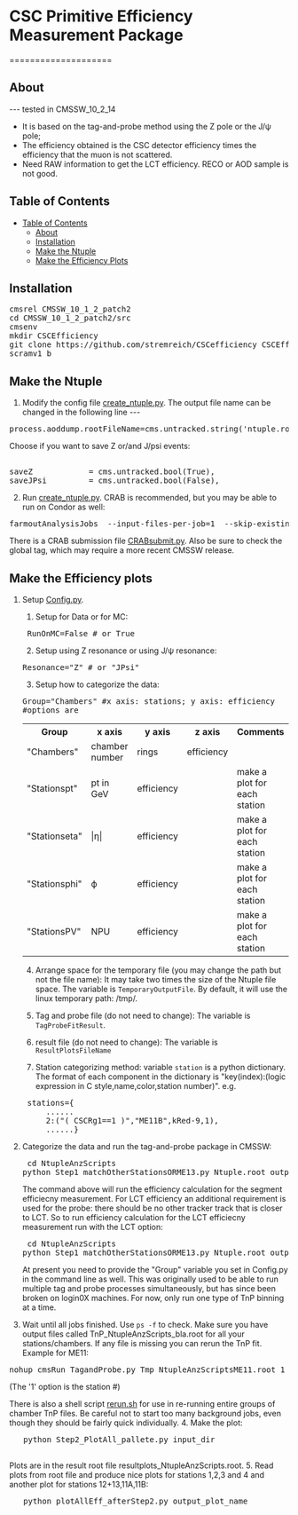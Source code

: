 # CSC Primitive Efficiency Measurement Package
====================

## About
--- tested in CMSSW_10_2_14
* It is based on the tag-and-probe method using the Z pole or the J/ψ pole;
* The efficiency obtained is the CSC detector efficiency times the efficiency that the muon is not scattered.
* Need RAW information to get the LCT efficiency. RECO or AOD sample is not good.

## Table of Contents
- [Table of Contents](#table-of-contents)
    - [About](#about)
    - [Installation](#installation)
    - [Make the Ntuple](#make-the-ntuple)
    - [Make the Efficiency Plots](#make-the-efficiency-plots)
   
## Installation
<pre>
cmsrel CMSSW_10_1_2_patch2
cd CMSSW_10_1_2_patch2/src
cmsenv
mkdir CSCEfficiency
git clone https://github.com/stremreich/CSCefficiency CSCEfficiency
scramv1 b
</pre>

## Make the Ntuple
1. Modify the config file [create_ntuple.py](CSCEfficiency/create_ntuple.py). 
The output file name can be changed in the following line ---
<pre>
process.aoddump.rootFileName=cms.untracked.string('ntuple.root')
</pre>

Choose if you want to save Z or/and J/psi events: 
<pre>                               
saveZ            = cms.untracked.bool(True),
saveJPsi         = cms.untracked.bool(False),
</pre>

2. Run [create_ntuple.py](CSCEfficiency/create_ntuple.py). CRAB is recommended, but you may be able to run on Condor as well:
<pre>
farmoutAnalysisJobs  --input-files-per-job=1  --skip-existing-output CSCeff_job $CMSSW_BASE $CMSSW_BASE/src/CSCEfficiency/create_ntuple.py --input-file-list=$CMSSW_BASE/src/CSCEfficiency/[list_of_file_names] 'inputFiles=$inputFileNames' 'outputFile=$outputFileName' --assume-input-files-exist --vsize-limit=7000
</pre>

There is a CRAB submission file [CRABsubmit.py](CSCEfficiency/CRABsubmit.py). Also be sure to check the global tag, which may require a more recent CMSSW release.

## Make the Efficiency plots
1. Setup  [Config.py](CSCEfficiency/NtupleAnzScripts/Config.py).
   1. Setup for Data or for MC:
   <pre>
    RunOnMC=False # or True
   </pre>
   
   2. Setup using Z resonance or using J/ψ resonance:
   <pre>
   Resonance="Z" # or "JPsi"
   </pre>
   
   3. Setup how to categorize the data:
   <pre>
   Group="Chambers" #x axis: stations; y axis: efficiency
   #options are
   </pre>
   <table style="width:100%"  align="center">
    <tr>
      <th> Group </th><th> x axis </th><th>y axis</th><th>z axis</th><th> Comments</th>
    </tr>
    <!--<tr>
      <td>"Stations"</td><td>stations</td><td>efficiency</td><td></td>
    </tr>-->
    <tr>
      <td>"Chambers"</td><td>chamber number</td><td>rings</td><td>efficiency</td>
    </tr>
    <tr>
      <td>"Stationspt"</td><td>pt in GeV</td><td>efficiency</td><td></td><td>make a plot for each station</td>
    </tr>
    <tr>
      <td>"Stationseta"</td><td>|η|</td><td>efficiency</td><td></td><td>make a plot for each station</td>
    </tr>
    <tr>
      <td>"Stationsphi"</td><td>ϕ</td><td>efficiency</td><td></td><td>make a plot for each station</td>
    </tr>
    <tr>
      <td>"StationsPV"</td><td>NPU</td><td>efficiency</td><td></td><td>make a plot for each station</td>
    </tr>
    <!--<tr>
      <td>"pt","eta", or "phi"</td><td>pt,|η|,ϕ</td><td>efficiency</td><td></td><td>make one plot for all stations, not tested yet</td>
    </tr>-->
   </table> 
   
   4. Arrange space for the temporary file (you may change the path but not the file name): 
      It may take two times the size of the Ntuple file space. The variable is `TemporaryOutputFile`. By default, it will use the linux         temporary path: /tmp/.
      
   5. Tag and probe file (do not need to change): The variable is `TagProbeFitResult`.
   
   6. result file (do not need to change): The variable is `ResultPlotsFileName`
   
   7. Station categorizing method: variable `station` is a python dictionary. The format of each component in the dictionary is "key(index):(logic expression in C style,name,color,station number)". e.g.
   <pre>
    stations={
        ......
        2:("( CSCRg1==1 )","ME11B",kRed-9,1),
        ......}
   </pre>
   
2. Categorize the data and run the tag-and-probe package in CMSSW:
   <pre> cd NtupleAnzScripts
   python Step1_matchOtherStationsORME13.py Ntuple.root output_dir group_var
   </pre>
   The command above will run the efficiency calculation for the segment efficiecny measurement. For LCT efficiency an additional requirement is used for the probe: there should be no other tracker track that is closer to LCT. So to run efficiency calculation for the LCT efficiecny measurement run with the LCT option:
   <pre> cd NtupleAnzScripts
   python Step1_matchOtherStationsORME13.py Ntuple.root output_dir LCT group_var
   </pre>
   At present you need to provide the "Group" variable you set in Config.py in the command line as well. This was originally used to be able to run multiple tag and probe processes simultaneously, but has since been broken on login0X machines. For now, only run one type of TnP binning at a time.
   
3. Wait until all jobs finished. Use `ps -f` to check. Make sure you have output files called TnP_NtupleAnzScripts_bla.root for all your stations/chambers. If any file is missing you can rerun the TnP fit. Example for ME11: 
<pre>
nohup cmsRun TagandProbe.py Tmp_NtupleAnzScriptsME11.root 1 &
</pre>
(The '1' option is the station #)

There is also a shell script [rerun.sh](CSCEfficiency/NtupleAnzScripts/rerun.sh) for use in re-running entire groups of chamber TnP files. Be careful not to start too many background jobs, even though they should be fairly quick individually.
4. Make the plot:
   <pre>
   python Step2_PlotAll_pallete.py input_dir 
   </pre>
   Plots are in the result root file resultplots_NtupleAnzScripts.root.
5. Read plots from root file and produce nice plots for stations 1,2,3 and 4 and another plot for stations 12+13,11A,11B:
   <pre>
   python plotAllEff_afterStep2.py output_plot_name
   </pre>
   
